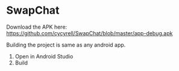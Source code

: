 # SwapChat


Download the APK here: https://github.com/cycyrell/SwapChat/blob/master/app-debug.apk

Building the project is same as any android app.
1. Open in Android Studio
2. Build
